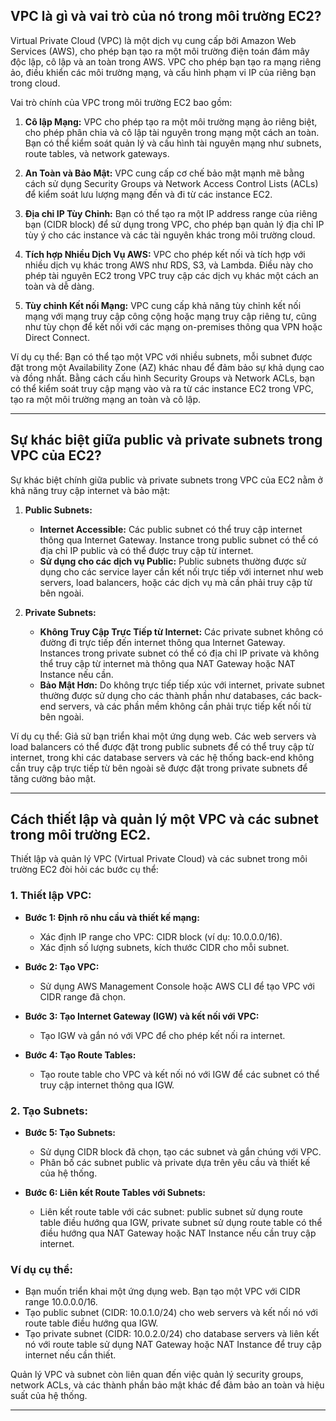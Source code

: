 ## VPC là gì và vai trò của nó trong môi trường EC2?

Virtual Private Cloud (VPC) là một dịch vụ cung cấp bởi Amazon Web Services (AWS), cho phép bạn tạo ra một môi trường điện toán đám mây độc lập, cô lập và an toàn trong AWS. VPC cho phép bạn tạo ra mạng riêng ảo, điều khiển các môi trường mạng, và cấu hình phạm vi IP của riêng bạn trong cloud.

Vai trò chính của VPC trong môi trường EC2 bao gồm:

1. **Cô lập Mạng:** VPC cho phép tạo ra một môi trường mạng ảo riêng biệt, cho phép phân chia và cô lập tài nguyên trong mạng một cách an toàn. Bạn có thể kiểm soát quản lý và cấu hình tài nguyên mạng như subnets, route tables, và network gateways.

2. **An Toàn và Bảo Mật:** VPC cung cấp cơ chế bảo mật mạnh mẽ bằng cách sử dụng Security Groups và Network Access Control Lists (ACLs) để kiểm soát lưu lượng mạng đến và đi từ các instance EC2.

3. **Địa chỉ IP Tùy Chỉnh:** Bạn có thể tạo ra một IP address range của riêng bạn (CIDR block) để sử dụng trong VPC, cho phép bạn quản lý địa chỉ IP tùy ý cho các instance và các tài nguyên khác trong môi trường cloud.

4. **Tích hợp Nhiều Dịch Vụ AWS:** VPC cho phép kết nối và tích hợp với nhiều dịch vụ khác trong AWS như RDS, S3, và Lambda. Điều này cho phép tài nguyên EC2 trong VPC truy cập các dịch vụ khác một cách an toàn và dễ dàng.

5. **Tùy chỉnh Kết nối Mạng:** VPC cung cấp khả năng tùy chỉnh kết nối mạng với mạng truy cập công cộng hoặc mạng truy cập riêng tư, cũng như tùy chọn để kết nối với các mạng on-premises thông qua VPN hoặc Direct Connect.

Ví dụ cụ thể: Bạn có thể tạo một VPC với nhiều subnets, mỗi subnet được đặt trong một Availability Zone (AZ) khác nhau để đảm bảo sự khả dụng cao và đồng nhất. Bằng cách cấu hình Security Groups và Network ACLs, bạn có thể kiểm soát truy cập mạng vào và ra từ các instance EC2 trong VPC, tạo ra một môi trường mạng an toàn và cô lập.

---

## Sự khác biệt giữa public và private subnets trong VPC của EC2?

Sự khác biệt chính giữa public và private subnets trong VPC của EC2 nằm ở khả năng truy cập internet và bảo mật:

1. **Public Subnets:**

   - **Internet Accessible:** Các public subnet có thể truy cập internet thông qua Internet Gateway. Instance trong public subnet có thể có địa chỉ IP public và có thể được truy cập từ internet.
   - **Sử dụng cho các dịch vụ Public:** Public subnets thường được sử dụng cho các service layer cần kết nối trực tiếp với internet như web servers, load balancers, hoặc các dịch vụ mà cần phải truy cập từ bên ngoài.

2. **Private Subnets:**
   - **Không Truy Cập Trực Tiếp từ Internet:** Các private subnet không có đường đi trực tiếp đến internet thông qua Internet Gateway. Instances trong private subnet có thể có địa chỉ IP private và không thể truy cập từ internet mà thông qua NAT Gateway hoặc NAT Instance nếu cần.
   - **Bảo Mật Hơn:** Do không trực tiếp tiếp xúc với internet, private subnet thường được sử dụng cho các thành phần như databases, các back-end servers, và các phần mềm không cần phải trực tiếp kết nối từ bên ngoài.

Ví dụ cụ thể: Giả sử bạn triển khai một ứng dụng web. Các web servers và load balancers có thể được đặt trong public subnets để có thể truy cập từ internet, trong khi các database servers và các hệ thống back-end không cần truy cập trực tiếp từ bên ngoài sẽ được đặt trong private subnets để tăng cường bảo mật.

---

## Cách thiết lập và quản lý một VPC và các subnet trong môi trường EC2.

Thiết lập và quản lý VPC (Virtual Private Cloud) và các subnet trong môi trường EC2 đòi hỏi các bước cụ thể:

### 1. Thiết lập VPC:

- **Bước 1: Định rõ nhu cầu và thiết kế mạng:**

  - Xác định IP range cho VPC: CIDR block (ví dụ: 10.0.0.0/16).
  - Xác định số lượng subnets, kích thước CIDR cho mỗi subnet.

- **Bước 2: Tạo VPC:**

  - Sử dụng AWS Management Console hoặc AWS CLI để tạo VPC với CIDR range đã chọn.

- **Bước 3: Tạo Internet Gateway (IGW) và kết nối với VPC:**

  - Tạo IGW và gắn nó với VPC để cho phép kết nối ra internet.

- **Bước 4: Tạo Route Tables:**
  - Tạo route table cho VPC và kết nối nó với IGW để các subnet có thể truy cập internet thông qua IGW.

### 2. Tạo Subnets:

- **Bước 5: Tạo Subnets:**

  - Sử dụng CIDR block đã chọn, tạo các subnet và gắn chúng với VPC.
  - Phân bố các subnet public và private dựa trên yêu cầu và thiết kế của hệ thống.

- **Bước 6: Liên kết Route Tables với Subnets:**
  - Liên kết route table với các subnet: public subnet sử dụng route table điều hướng qua IGW, private subnet sử dụng route table có thể điều hướng qua NAT Gateway hoặc NAT Instance nếu cần truy cập internet.

### Ví dụ cụ thể:

- Bạn muốn triển khai một ứng dụng web. Bạn tạo một VPC với CIDR range 10.0.0.0/16.
- Tạo public subnet (CIDR: 10.0.1.0/24) cho web servers và kết nối nó với route table điều hướng qua IGW.
- Tạo private subnet (CIDR: 10.0.2.0/24) cho database servers và liên kết nó với route table sử dụng NAT Gateway hoặc NAT Instance để truy cập internet nếu cần thiết.

Quản lý VPC và subnet còn liên quan đến việc quản lý security groups, network ACLs, và các thành phần bảo mật khác để đảm bảo an toàn và hiệu suất của hệ thống.

---
